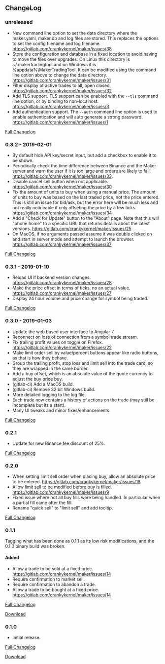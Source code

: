 ## ChangeLog

### unreleased
- New command line option to set the data directory where the
  maker.yaml, maker.db and log files are stored.  This replaces the
  options to set the config filename and log
  filename. https://gitlab.com/crankykernel/maker/issues/38
- Store the configuration and database in a fixed location to avoid
  having to move the files over upgrades. On Linux this directory is
  ~/.makertradingtool and on Windows it is
  %appdata%\MakerTradingTool. It can be modified using the command
  line option above to change the data
  directory. https://gitlab.com/crankykernel/maker/issues/31
- Filter display of active trades to all, open closed.
  https://gitlab.com/crankykernel/maker/issues/32
- Add TLS support. TLS support can be enabled with the `--tls` command
  line option, or by binding to non-localhost.
  https://gitlab.com/crankykernel/maker/issues/3
- Add authentication support. The `--auth` command line option is used
  to enable authentication and will auto generate a strong password.
  https://gitlab.com/crankykernel/maker/issues/1

[Full Changelog](https://gitlab.com/crankykernel/maker/compare/0.3.2...master)

### 0.3.2 - 2019-02-01
- By default hide API key/secret input, but add a checkbox to enable
  it to be shown.
- Periodically check the time difference between Binance and the Maker
  server and warn the user if it is too large and orders are likely to
  fail. https://gitlab.com/crankykernel/maker/issues/33.
- Disable cancel sell button when not
  applicable. https://gitlab.com/crankykernel/maker/issues/30
- Fix the amount of units to buy when using a manual price. The amount
  of units to buy was based on the last traded price, not the price
  entered. This is still an issue for bid/ask, but the error here will
  be much less and not really noticeable if only offseting the price
  by a few ticks. https://gitlab.com/crankykernel/maker/issues/34
- Add a "Check for Update" button to the "About" page. Note that this
  will "phone home" to a specific URL that returns details about the
  latest versions. https://gitlab.com/crankykernel/maker/issues/25
- On MacOS, if no arguments passed assume it was double clicked on and
  start in server mode and attempt to launch the
  browser. https://gitlab.com/crankykernel/maker/issues/37

[Full Changelog](https://gitlab.com/crankykernel/maker/compare/0.3.1...0.3.2)

### 0.3.1 - 2019-01-10
- Reload UI if backend version
  changes. https://gitlab.com/crankykernel/maker/issues/28
- Make the price offset in terms of ticks, no an actual
  value. https://gitlab.com/crankykernel/maker/issues/27
- Display 24 hour volume and price change for symbol being traded.

[Full Changelog](https://gitlab.com/crankykernel/maker/compare/0.3.0...0.3.1)

### 0.3.0 - 2019-01-03
- Update the web based user interface to Angular 7.
- Reconnect on loss of connection from a symbol trade stream.
- Fix trailing profit values on toggle on
  Firefox. https://gitlab.com/crankykernel/maker/issues/22
- Make limit order sell by value/percent buttons appear like radio
  buttons, as that is how they behave.
- Group the trailing profit, stop loss and limit sell into the trade
  card, so they are wrapped in the same border.
- Add a buy offset, which is an absolute value of the quote currency
  to adjust the buy price buy.
- (gitlab-ci) Add a MacOS build.
- (gitlab-ci) Remove 32 bit Windows build.
- More detailed logging to the log file.
- Each trade now contains a history of actions on the trade (may still
  be incomplete but its a start).
- Many UI tweaks and minor fixes/enhancements.

[Full Changelog](https://gitlab.com/crankykernel/maker/compare/0.2.1...0.3.0)

### 0.2.1

- Update for new Binance fee discount of 25%.

[Full Changelog](https://gitlab.com/crankykernel/maker/compare/0.2.0...0.2.1)

### 0.2.0

- When setting limit sell order when placing buy, allow an absolute
  price to be entered. https://gitlab.com/crankykernel/maker/issues/18
- Allow limit sell to be modified before buy is
  filled. https://gitlab.com/crankykernel/maker/issues/9
- Fixed issue where not all buy fills were being handled. In
  particular when a partial fill came after the fill.
- Rename "quick sell" to "limit sell" and add tooltip.

[Full Changelog](https://gitlab.com/crankykernel/maker/compare/0.1.0...0.2.0)

### 0.1.1

Tagging what has been done as 0.1.1 as its low risk modifications, and
the 0.1.0 binary build was broken.

#### Added
- Allow a trade to be sold at a fixed
  price. https://gitlab.com/crankykernel/maker/issues/14
- Require confirmation to market sell.
- Require confirmation to abandon a trade.
- Allow a trade to be bought at a fixed
  price. https://gitlab.com/crankykernel/maker/issues/14

[Full Changelog](https://gitlab.com/crankykernel/maker/compare/0.1.0...master)

[Download](https://gitlab.com/crankykernel/maker/-/jobs/artifacts/master/browse?job=build)

### 0.1.0
- Initial release.

[Full Changelog](https://gitlab.com/crankykernel/maker/commits/0.1.0)

[Download](https://gitlab.com/crankykernel/maker/-/jobs/artifacts/0.1.0/browse?job=build)
